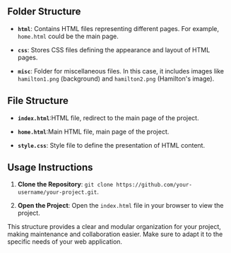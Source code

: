## Folder Structure

- **`html`**: Contains HTML files representing different pages. For example, `home.html` could be the main page.

- **`css`**: Stores CSS files defining the appearance and layout of HTML pages.

- **`misc`**: Folder for miscellaneous files. In this case, it includes images like `hamilton1.png` (background) and `hamilton2.png` (Hamilton's image).

## File Structure

- **`index.html`**:HTML file, redirect to the main page of the project.

- **`home.html`**:Main HTML file, main page of the project.

- **`style.css`**: Style file to define the presentation of HTML content.

## Usage Instructions

1. **Clone the Repository**: `git clone https://github.com/your-username/your-project.git`.

2. **Open the Project**: Open the `index.html` file in your browser to view the project.

This structure provides a clear and modular organization for your project, making maintenance and collaboration easier. Make sure to adapt it to the specific needs of your web application.
